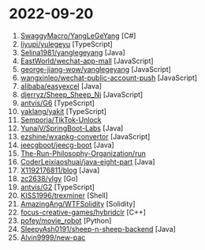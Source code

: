 # 2022-09-20

1. [SwaggyMacro/YangLeGeYang](https://github.com/SwaggyMacro/YangLeGeYang "免抓包版本，羊了个羊 小助手，羊了个羊一键通关，自动获取Token，羊了个羊辅助，本项目仅用于学习研究使用，请勿将本项目的任何内容用于商业或非法目的，否则后果自负。") [C#]
2. [liyupi/yulegeyu](https://github.com/liyupi/yulegeyu "羊了个羊纯前端实现版【鱼了个鱼】，自定义关卡+图案+无限道具，可在线玩：https://yulegeyu.cn") [TypeScript]
3. [Selina1981/yanglegeyang](https://github.com/Selina1981/yanglegeyang "羊了个羊通关助手（java稳定版）全网唯一，禁止盗版！羊了个羊助手，羊了个羊一键闯关。") [Java]
4. [EastWorld/wechat-app-mall](https://github.com/EastWorld/wechat-app-mall "微信小程序商城，微信小程序微店") [JavaScript]
5. [george-jiang-wow/yanglegeyang](https://github.com/george-jiang-wow/yanglegeyang "羊了个羊在线版") [JavaScript]
6. [wangxinleo/wechat-public-account-push](https://github.com/wangxinleo/wechat-public-account-push "微信公众号推送-给女朋友的浪漫") [JavaScript]
7. [alibaba/easyexcel](https://github.com/alibaba/easyexcel "快速、简洁、解决大文件内存溢出的java处理Excel工具") [Java]
8. [djerryz/Sheep_Sheep_Ni](https://github.com/djerryz/Sheep_Sheep_Ni "羊了个羊- 前端源码与接口分析") [JavaScript]
9. [antvis/G6](https://github.com/antvis/G6 "♾ A Graph Visualization Framework in JavaScript") [TypeScript]
10. [yaklang/yakit](https://github.com/yaklang/yakit "Cyber Security ALL-IN-ONE Platform") [TypeScript]
11. [Semporia/TikTok-Unlock](https://github.com/Semporia/TikTok-Unlock "TikTok免拔卡解锁最新支持 iPhone （iOS 16.0） 、TikTok（V25.9.0）、TikTok TestFlight 26.0.0，支持更换地区 、发布视频 、 直播 、点赞评论、私聊等！") 
12. [YunaiV/SpringBoot-Labs](https://github.com/YunaiV/SpringBoot-Labs "一个涵盖六个专栏：Spring Boot 2.X、Spring Cloud、Spring Cloud Alibaba、Dubbo、分布式消息队列、分布式事务的仓库。希望胖友小手一抖，右上角来个 Star，感恩 1024") [Java]
13. [ezshine/wxapkg-convertor](https://github.com/ezshine/wxapkg-convertor "一个反编译微信小程序的工具，仓库也收集各种微信小程序/小游戏.wxapkg文件") [JavaScript]
14. [jeecgboot/jeecg-boot](https://github.com/jeecgboot/jeecg-boot "「企业级低代码平台」前后端分离架构SpringBoot 2.x，SpringCloud，Ant Design&Vue，Mybatis，Shiro，JWT。强大的代码生成器让前后端代码一键生成，无需写任何代码! 引领新的开发模式OnlineCoding->代码生成->手工MERGE，帮助Java项目解决70%重复工作，让开发更关注业务，既能快速提高效率，帮助公司节省成本，同时又不失灵活性。") [Java]
15. [The-Run-Philosophy-Organization/run](https://github.com/The-Run-Philosophy-Organization/run "润学全球官方指定GITHUB，整理润学宗旨、纲领、理论和各类润之实例；解决为什么润，润去哪里，怎么润三大问题； 并成为新中国人的核心宗教，核心信念。") 
16. [CoderLeixiaoshuai/java-eight-part](https://github.com/CoderLeixiaoshuai/java-eight-part "『Java八股文』Java面试套路，Java进阶学习，打破内卷拿大厂Offer，升职加薪！") [Java]
17. [X1192176811/blog](https://github.com/X1192176811/blog "基于SpringBoot + Vue 开发的前后端分离博客，采用SpringSecurity进行权限管理，ElasticSearch全文搜索，支持QQ、微博第三方登录、在线聊天、发布说说等功能。") [Java]
18. [zc2638/ylgy](https://github.com/zc2638/ylgy "羊了个羊 通关程序，支持自动通关，支持 关卡重写") [Go]
19. [antvis/G2](https://github.com/antvis/G2 "📊 A visualization grammar for dashboard building, data exploration and storytelling.") [TypeScript]
20. [KISS1996/trexminer](https://github.com/KISS1996/trexminer "【全网最强】minerproxy矿池中转，原创minerproxy，唯一正版，性能强大, 功能齐全, 9000台无压力不崩溃，BTC ETC ETH LTC ERGO RVN CFX ETC等全币种无损抽水，体验拉满的minerproxy, 软防CC, 动态难度调整抽水，不爆内存。支持绝大部分币种的转发、加密、自定义抽水、精确到单台设备的24小时数据统计、自定义隧道推送工具、修改矿池本地算力..") [Shell]
21. [AmazingAng/WTFSolidity](https://github.com/AmazingAng/WTFSolidity "我最近在重新学solidity，巩固一下细节，也写一个“Solidity极简入门”，供小白们使用（编程大佬可以另找教程），每周更新1-3讲。") [Solidity]
22. [focus-creative-games/hybridclr](https://github.com/focus-creative-games/hybridclr "HybridCLR是一个特性完整、零成本、高性能、低内存的近乎完美的Unity全平台原生c#热更方案。 HybridCLR is a fully featured, zero-cost, high-performance, low-memory solution for Unity's all-platform native c# hotfix") [C++]
23. [pofey/movie_robot](https://github.com/pofey/movie_robot "轻松便捷的与家人和朋友，一同享受多终端- 致的高品质私有化观影体验。") [Python]
24. [SleepyAsh0191/sheep-n-sheep-backend](https://github.com/SleepyAsh0191/sheep-n-sheep-backend "随便用java写的自制羊了个羊服务端，写的很垃圾，勿喷") [Java]
25. [Alvin9999/new-pac](https://github.com/Alvin9999/new-pac "翻墙-科学上网、免费翻墙、免费科学上网、VPN、一键翻墙浏览器，vps一键搭建翻墙服务器脚本/教程，免费shadowsocks/ss/ssr/v2ray/goflyway账号/节点，免费自由上网、fanqiang、翻墙梯子，电脑、手机、iOS、安卓、windows、Mac、Linux、路由器翻墙、科学上网") 
